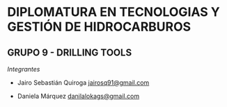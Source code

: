 # DIPLOMATURA EN TECNOLOGIAS Y GESTIÓN DE HIDROCARBUROS

## GRUPO 9 - DRILLING TOOLS

*Integrantes*

* Jairo Sebastián Quiroga <jairosq91@gmail.com>

* Daniela Márquez <danilalokags@gmail.com>
